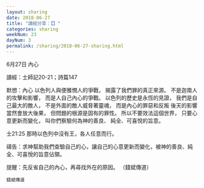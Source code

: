 ```yaml
---
layout: sharing
date: 2018-06-27
title: "讀經分享：【】"
categories: sharing
weekNum: 23
dayNum: 3
permalink: /sharing/2018-06-27-sharing.html
---
```

6月27日 內心

讀經：士師記20-21；詩篇147

默想：內心
以色列人與便雅憫人的爭戰，
揭露了我們罪的真正來源。
不是迦南人的攻擊和影響，
而是人自己內心的爭戰。
以色列的歷史是永恆的見證，
我們是自己最大的敵人，
不是外面的敵人威脅著靈魂，
而是內心的罪惡和反叛
後天的影響當然會放大後果，
但問題的根源是固有的罪性。
所以不要效法這個世界，
只要心意更新而變化，
叫你們察驗何為神的善良、
純全、可喜悅的旨意。

士21:25 那時以色列中沒有王，各人任意而行。

禱告：求神幫助我們查驗自己的心，讓自己的心意更新而變化，被神的善良、純全、可喜悅的旨意佔領。

提醒：先反省自己的內心，再尋找外在的原因。
（錢斌傳道）

`錢斌傳道`
